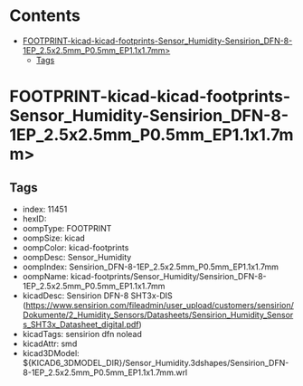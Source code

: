 



Contents
========

* [FOOTPRINT-kicad-kicad-footprints-Sensor_Humidity-Sensirion_DFN-8-1EP_2.5x2.5mm_P0.5mm_EP1.1x1.7mm>](#footprint-kicad-kicad-footprints-sensor_humidity-sensirion_dfn-8-1ep_25x25mm_p05mm_ep11x17mm)
	* [Tags](#tags)

# FOOTPRINT-kicad-kicad-footprints-Sensor_Humidity-Sensirion_DFN-8-1EP_2.5x2.5mm_P0.5mm_EP1.1x1.7mm>

## Tags

- index: 11451
- hexID: 
- oompType: FOOTPRINT
- oompSize: kicad
- oompColor: kicad-footprints
- oompDesc: Sensor_Humidity
- oompIndex: Sensirion_DFN-8-1EP_2.5x2.5mm_P0.5mm_EP1.1x1.7mm
- oompName: kicad-footprints/Sensor_Humidity/Sensirion_DFN-8-1EP_2.5x2.5mm_P0.5mm_EP1.1x1.7mm
- kicadDesc: Sensirion DFN-8 SHT3x-DIS (https://www.sensirion.com/fileadmin/user_upload/customers/sensirion/Dokumente/2_Humidity_Sensors/Datasheets/Sensirion_Humidity_Sensors_SHT3x_Datasheet_digital.pdf)
- kicadTags: sensirion dfn nolead
- kicadAttr: smd
- kicad3DModel: ${KICAD6_3DMODEL_DIR}/Sensor_Humidity.3dshapes/Sensirion_DFN-8-1EP_2.5x2.5mm_P0.5mm_EP1.1x1.7mm.wrl
